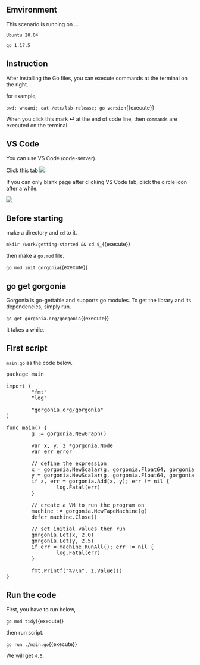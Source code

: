 ## Emvironment

This scenario is running on ...

`Ubuntu 20.04`

`go 1.17.5`

## Instruction

After installing the Go files, you can execute commands at the terminal on the right.

for example,

`pwd; whoami; cat /etc/lsb-release; go version`{{execute}}

When you click this mark &#x23CE; at the end of code line, then  `commands` are executed on the terminal.

## VS Code

You can use VS Code (code-server).

Click this tab <img src='https://i.gyazo.com/2490101f4dd25247eba6549c9698b5f3.png'>

If you can only blank page after clicking VS Code tab, click the circle icon after a while.

<img src='https://i.gyazo.com/71374e12cc61c8316fed21ae5ceae103.png'>

## Before starting

make a directory and `cd` to it.

`mkdir /work/getting-started && cd $_`{{execute}}

then make a `go.mod` file.

`go mod init gorgonia`{{execute}}

## go get gorgonia

Gorgonia is go-gettable and supports go modules. To get the library and its dependencies, simply run.

`go get gorgonia.org/gorgonia`{{execute}}

It takes a while.

## First script

`main.go` as the code below.

<pre class="file" data-target="clipboard">
package main

import (
        "fmt"
        "log"

        "gorgonia.org/gorgonia"
)

func main() {
        g := gorgonia.NewGraph()

        var x, y, z *gorgonia.Node
        var err error

        // define the expression
        x = gorgonia.NewScalar(g, gorgonia.Float64, gorgonia.WithName("x"))
        y = gorgonia.NewScalar(g, gorgonia.Float64, gorgonia.WithName("y"))
        if z, err = gorgonia.Add(x, y); err != nil {
                log.Fatal(err)
        }

        // create a VM to run the program on
        machine := gorgonia.NewTapeMachine(g)
        defer machine.Close()

        // set initial values then run
        gorgonia.Let(x, 2.0)
        gorgonia.Let(y, 2.5)
        if err = machine.RunAll(); err != nil {
                log.Fatal(err)
        }

        fmt.Printf("%v\n", z.Value())
}
</pre>

## Run the code

First, you have to run below,

`go mod tidy`{{execute}}

then run script.

`go run ./main.go`{{execute}}

We will get `4.5`.
